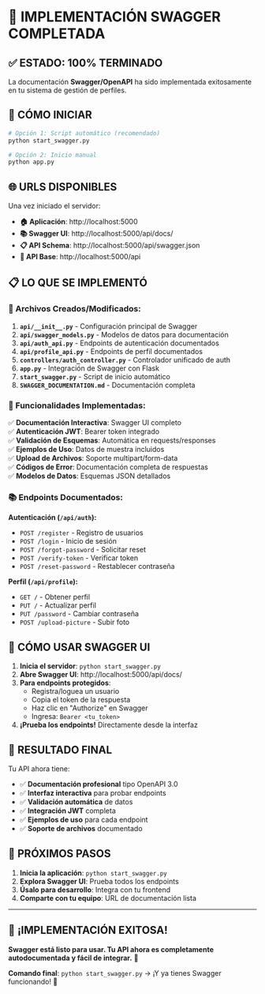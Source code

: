 # 🎉 IMPLEMENTACIÓN SWAGGER COMPLETADA

## ✅ ESTADO: 100% TERMINADO

La documentación **Swagger/OpenAPI** ha sido implementada exitosamente en tu sistema de gestión de perfiles.

## 🚀 CÓMO INICIAR

```bash
# Opción 1: Script automático (recomendado)
python start_swagger.py

# Opción 2: Inicio manual
python app.py
```

## 🌐 URLS DISPONIBLES

Una vez iniciado el servidor:

- **🏠 Aplicación**: http://localhost:5000
- **📚 Swagger UI**: http://localhost:5000/api/docs/
- **📋 API Schema**: http://localhost:5000/api/swagger.json
- **🔗 API Base**: http://localhost:5000/api

## 📋 LO QUE SE IMPLEMENTÓ

### 🔧 Archivos Creados/Modificados:

1. **`api/__init__.py`** - Configuración principal de Swagger
2. **`api/swagger_models.py`** - Modelos de datos para documentación
3. **`api/auth_api.py`** - Endpoints de autenticación documentados
4. **`api/profile_api.py`** - Endpoints de perfil documentados
5. **`controllers/auth_controller.py`** - Controlador unificado de auth
6. **`app.py`** - Integración de Swagger con Flask
7. **`start_swagger.py`** - Script de inicio automático
8. **`SWAGGER_DOCUMENTATION.md`** - Documentación completa

### 🎯 Funcionalidades Implementadas:

✅ **Documentación Interactiva**: Swagger UI completo  
✅ **Autenticación JWT**: Bearer token integrado  
✅ **Validación de Esquemas**: Automática en requests/responses  
✅ **Ejemplos de Uso**: Datos de muestra incluidos  
✅ **Upload de Archivos**: Soporte multipart/form-data  
✅ **Códigos de Error**: Documentación completa de respuestas  
✅ **Modelos de Datos**: Esquemas JSON detallados  

### 📚 Endpoints Documentados:

**Autenticación (`/api/auth`):**
- `POST /register` - Registro de usuarios
- `POST /login` - Inicio de sesión
- `POST /forgot-password` - Solicitar reset
- `POST /verify-token` - Verificar token
- `POST /reset-password` - Restablecer contraseña

**Perfil (`/api/profile`):**
- `GET /` - Obtener perfil
- `PUT /` - Actualizar perfil
- `PUT /password` - Cambiar contraseña
- `POST /upload-picture` - Subir foto

## 🔑 CÓMO USAR SWAGGER UI

1. **Inicia el servidor**: `python start_swagger.py`
2. **Abre Swagger UI**: http://localhost:5000/api/docs/
3. **Para endpoints protegidos**:
   - Registra/loguea un usuario
   - Copia el token de la respuesta
   - Haz clic en "Authorize" en Swagger
   - Ingresa: `Bearer <tu_token>`
4. **¡Prueba los endpoints!** Directamente desde la interfaz

## 🎊 RESULTADO FINAL

Tu API ahora tiene:

- ✅ **Documentación profesional** tipo OpenAPI 3.0
- ✅ **Interfaz interactiva** para probar endpoints
- ✅ **Validación automática** de datos
- ✅ **Integración JWT** completa
- ✅ **Ejemplos de uso** para cada endpoint
- ✅ **Soporte de archivos** documentado

## 🌟 PRÓXIMOS PASOS

1. **Inicia la aplicación**: `python start_swagger.py`
2. **Explora Swagger UI**: Prueba todos los endpoints
3. **Úsalo para desarrollo**: Integra con tu frontend
4. **Comparte con tu equipo**: URL de documentación lista

---

## 🎯 ¡IMPLEMENTACIÓN EXITOSA!

**Swagger está listo para usar. Tu API ahora es completamente autodocumentada y fácil de integrar.** 🚀

**Comando final**: `python start_swagger.py` → ¡Y ya tienes Swagger funcionando! 🎉
